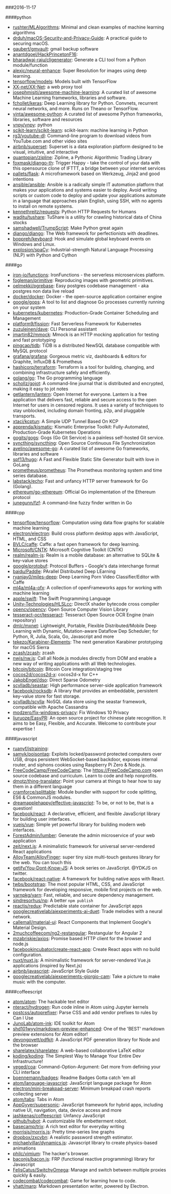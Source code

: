 ###2016-11-17

####python
* [rushter/MLAlgorithms](https://github.com/rushter/MLAlgorithms): Minimal and clean examples of machine learning algorithms
* [drduh/macOS-Security-and-Privacy-Guide](https://github.com/drduh/macOS-Security-and-Privacy-Guide): A practical guide to securing macOS.
* [gaubert/gmvault](https://github.com/gaubert/gmvault): gmail backup software
* [anantdgoel/HackPrincetonF16](https://github.com/anantdgoel/HackPrincetonF16): 
* [bharadwaj-raju/cligenerator](https://github.com/bharadwaj-raju/cligenerator): Generate a CLI tool from a Python module/function
* [alexjc/neural-enhance](https://github.com/alexjc/neural-enhance): Super Resolution for images using deep learning.
* [tensorflow/models](https://github.com/tensorflow/models): Models built with TensorFlow
* [XX-net/XX-Net](https://github.com/XX-net/XX-Net): a web proxy tool
* [josephmisiti/awesome-machine-learning](https://github.com/josephmisiti/awesome-machine-learning): A curated list of awesome Machine Learning frameworks, libraries and software.
* [fchollet/keras](https://github.com/fchollet/keras): Deep Learning library for Python. Convnets, recurrent neural networks, and more. Runs on Theano or TensorFlow.
* [vinta/awesome-python](https://github.com/vinta/awesome-python): A curated list of awesome Python frameworks, libraries, software and resources
* [vnpy/vnpy](https://github.com/vnpy/vnpy): python
* [scikit-learn/scikit-learn](https://github.com/scikit-learn/scikit-learn): scikit-learn: machine learning in Python
* [rg3/youtube-dl](https://github.com/rg3/youtube-dl): Command-line program to download videos from YouTube.com and other video sites
* [airbnb/superset](https://github.com/airbnb/superset): Superset is a data exploration platform designed to be visual, intuitive, and interactive
* [quantopian/zipline](https://github.com/quantopian/zipline): Zipline, a Pythonic Algorithmic Trading Library
* [foxmask/django-th](https://github.com/foxmask/django-th): Trigger Happy - take the control of your data with this opensource clone of IFTTT, a bridge between your internet services
* [pallets/flask](https://github.com/pallets/flask): A microframework based on Werkzeug, Jinja2 and good intentions
* [ansible/ansible](https://github.com/ansible/ansible): Ansible is a radically simple IT automation platform that makes your applications and systems easier to deploy. Avoid writing scripts or custom code to deploy and update your applications automate in a language that approaches plain English, using SSH, with no agents to install on remote systems.
* [kennethreitz/requests](https://github.com/kennethreitz/requests): Python HTTP Requests for Humans
* [waditu/tushare](https://github.com/waditu/tushare): TuShare is a utility for crawling historical data of China stocks
* [samshadwell/TrumpScript](https://github.com/samshadwell/TrumpScript): Make Python great again
* [django/django](https://github.com/django/django): The Web framework for perfectionists with deadlines.
* [boppreh/keyboard](https://github.com/boppreh/keyboard): Hook and simulate global keyboard events on Windows and Linux.
* [explosion/spaCy](https://github.com/explosion/spaCy):  Industrial-strength Natural Language Processing (NLP) with Python and Cython

####go
* [iron-io/functions](https://github.com/iron-io/functions): IronFunctions - the serverless microservices platform.
* [fogleman/primitive](https://github.com/fogleman/primitive): Reproducing images with geometric primitives.
* [oelmekki/pgrebase](https://github.com/oelmekki/pgrebase): Easy postgres codebase management - aka postgres non data live reload
* [docker/docker](https://github.com/docker/docker): Docker - the open-source application container engine
* [google/gops](https://github.com/google/gops): A tool to list and diagnose Go processes currently running on your system
* [kubernetes/kubernetes](https://github.com/kubernetes/kubernetes): Production-Grade Container Scheduling and Management
* [platform9/fission](https://github.com/platform9/fission): Fast Serverless Framework for Kubernetes
* [zuzuleinen/dave](https://github.com/zuzuleinen/dave): CLI Personal assistant
* [jmartin82/mmock](https://github.com/jmartin82/mmock): Mmock is an HTTP mocking application for testing and fast prototyping
* [pingcap/tidb](https://github.com/pingcap/tidb): TiDB is a distributed NewSQL database compatible with MySQL protocol
* [grafana/grafana](https://github.com/grafana/grafana): Gorgeous metric viz, dashboards & editors for Graphite, InfluxDB & Prometheus
* [hashicorp/terraform](https://github.com/hashicorp/terraform): Terraform is a tool for building, changing, and combining infrastructure safely and efficiently.
* [golang/go](https://github.com/golang/go): The Go programming language
* [schollz/gojot](https://github.com/schollz/gojot): A command-line journal that is distributed and encrypted, making it easy to jot notes 
* [getlantern/lantern](https://github.com/getlantern/lantern):  Open Internet for everyone. Lantern is a free application that delivers fast, reliable and secure access to the open Internet for users in censored regions. It uses a variety of techniques to stay unblocked, including domain fronting, p2p, and pluggable transports.
* [xtaci/kcptun](https://github.com/xtaci/kcptun): A Simple UDP Tunnel Based On KCP
* [apprenda/kismatic](https://github.com/apprenda/kismatic): Kismatic Enterprise Toolkit: Fully-Automated, Production-Grade Kubernetes Operations
* [gogits/gogs](https://github.com/gogits/gogs): Gogs (Go Git Service) is a painless self-hosted Git service.
* [syncthing/syncthing](https://github.com/syncthing/syncthing): Open Source Continuous File Synchronization
* [avelino/awesome-go](https://github.com/avelino/awesome-go): A curated list of awesome Go frameworks, libraries and software
* [spf13/hugo](https://github.com/spf13/hugo): A Fast and Flexible Static Site Generator built with love in GoLang
* [prometheus/prometheus](https://github.com/prometheus/prometheus): The Prometheus monitoring system and time series database.
* [labstack/echo](https://github.com/labstack/echo): Fast and unfancy HTTP server framework for Go (Golang).
* [ethereum/go-ethereum](https://github.com/ethereum/go-ethereum): Official Go implementation of the Ethereum protocol
* [junegunn/fzf](https://github.com/junegunn/fzf):  A command-line fuzzy finder written in Go

####cpp
* [tensorflow/tensorflow](https://github.com/tensorflow/tensorflow): Computation using data flow graphs for scalable machine learning
* [electron/electron](https://github.com/electron/electron): Build cross platform desktop apps with JavaScript, HTML, and CSS
* [BVLC/caffe](https://github.com/BVLC/caffe): Caffe: a fast open framework for deep learning.
* [Microsoft/CNTK](https://github.com/Microsoft/CNTK): Microsoft Cognitive Toolkit (CNTK)
* [realm/realm-js](https://github.com/realm/realm-js): Realm is a mobile database: an alternative to SQLite & key-value stores
* [google/protobuf](https://github.com/google/protobuf): Protocol Buffers - Google's data interchange format
* [baidu/Paddle](https://github.com/baidu/Paddle): PArallel Distributed Deep LEarning
* [ryanjay0/miles-deep](https://github.com/ryanjay0/miles-deep): Deep Learning Porn Video Classifier/Editor with Caffe
* [ml4a/ml4a-ofx](https://github.com/ml4a/ml4a-ofx): A collection of openFrameworks apps for working with machine learning
* [apple/swift](https://github.com/apple/swift): The Swift Programming Language
* [Unity-Technologies/HLSLcc](https://github.com/Unity-Technologies/HLSLcc): DirectX shader bytecode cross compiler
* [opencv/opencv](https://github.com/opencv/opencv): Open Source Computer Vision Library
* [tesseract-ocr/tesseract](https://github.com/tesseract-ocr/tesseract): Tesseract Open Source OCR Engine (main repository)
* [dmlc/mxnet](https://github.com/dmlc/mxnet): Lightweight, Portable, Flexible Distributed/Mobile Deep Learning with Dynamic, Mutation-aware Dataflow Dep Scheduler; for Python, R, Julia, Scala, Go, Javascript and more
* [tekezo/Karabiner-Elements](https://github.com/tekezo/Karabiner-Elements): The next generation Karabiner prototyping for macOS Sierra
* [zcash/zcash](https://github.com/zcash/zcash): zcash
* [nwjs/nw.js](https://github.com/nwjs/nw.js): Call all Node.js modules directly from DOM and enable a new way of writing applications with all Web technologies.
* [bitcoin/bitcoin](https://github.com/bitcoin/bitcoin): Bitcoin Core integration/staging tree
* [cocos2d/cocos2d-x](https://github.com/cocos2d/cocos2d-x): cocos2d-x for C++
* [JakobEngel/dso](https://github.com/JakobEngel/dso): Direct Sparse Odometry
* [scylladb/seastar](https://github.com/scylladb/seastar): High performance server-side application framework
* [facebook/rocksdb](https://github.com/facebook/rocksdb): A library that provides an embeddable, persistent key-value store for fast storage.
* [scylladb/scylla](https://github.com/scylladb/scylla): NoSQL data store using the seastar framework, compatible with Apache Cassandra
* [modzero/fix-windows-privacy](https://github.com/modzero/fix-windows-privacy): Fix Windows 10 Privacy
* [liuruoze/EasyPR](https://github.com/liuruoze/EasyPR): An open source project for chinese plate recognition. It aims to be Easy, Flexible, and Accurate. Welcome to contribute your expertise !

####javascript
* [ruanyf/jstraining](https://github.com/ruanyf/jstraining): 
* [samyk/poisontap](https://github.com/samyk/poisontap): Exploits locked/password protected computers over USB, drops persistent WebSocket-based backdoor, exposes internal router, and siphons cookies using Raspberry Pi Zero & Node.js.
* [FreeCodeCamp/FreeCodeCamp](https://github.com/FreeCodeCamp/FreeCodeCamp): The https://FreeCodeCamp.com open source codebase and curriculum. Learn to code and help nonprofits.
* [dmotz/thing-translator](https://github.com/dmotz/thing-translator): Point your camera at things to hear how to say them in a different language
* [cramforce/splittable](https://github.com/cramforce/splittable): Module bundler with support for code splitting, ES6 & CommonJS modules.
* [dreamapplehappy/effective-javascript](https://github.com/dreamapplehappy/effective-javascript): To be, or not to be, that is a question!  
* [facebook/react](https://github.com/facebook/react): A declarative, efficient, and flexible JavaScript library for building user interfaces.
* [vuejs/vue](https://github.com/vuejs/vue): Simple yet powerful library for building modern web interfaces.
* [ForestAdmin/lumber](https://github.com/ForestAdmin/lumber): Generate the admin microservice of your web application
* [zeit/next.js](https://github.com/zeit/next.js): A minimalistic framework for universal server-rendered React applications
* [AlloyTeam/AlloyFinger](https://github.com/AlloyTeam/AlloyFinger): super tiny size multi-touch gestures library for the web. You can touch this 
* [getify/You-Dont-Know-JS](https://github.com/getify/You-Dont-Know-JS): A book series on JavaScript. @YDKJS on twitter.
* [facebook/react-native](https://github.com/facebook/react-native): A framework for building native apps with React.
* [twbs/bootstrap](https://github.com/twbs/bootstrap): The most popular HTML, CSS, and JavaScript framework for developing responsive, mobile first projects on the web.
* [yarnpkg/yarn](https://github.com/yarnpkg/yarn):  Fast, reliable, and secure dependency management.
* [sindresorhus/np](https://github.com/sindresorhus/np): A better `npm publish`
* [reactjs/redux](https://github.com/reactjs/redux): Predictable state container for JavaScript apps
* [googlecreativelab/aiexperiments-ai-duet](https://github.com/googlecreativelab/aiexperiments-ai-duet): Trade melodies with a neural network.
* [callemall/material-ui](https://github.com/callemall/material-ui): React Components that Implement Google's Material Design.
* [2muchcoffeecom/ng2-restangular](https://github.com/2muchcoffeecom/ng2-restangular): Restangular for Angular 2
* [mzabriskie/axios](https://github.com/mzabriskie/axios): Promise based HTTP client for the browser and node.js
* [facebookincubator/create-react-app](https://github.com/facebookincubator/create-react-app): Create React apps with no build configuration.
* [nuxt/nuxt.js](https://github.com/nuxt/nuxt.js): A minimalistic framework for server-rendered Vue.js applications (inspired by Next.js)
* [airbnb/javascript](https://github.com/airbnb/javascript): JavaScript Style Guide
* [googlecreativelab/aiexperiments-giorgio-cam](https://github.com/googlecreativelab/aiexperiments-giorgio-cam): Take a picture to make music with the computer.

####coffeescript
* [atom/atom](https://github.com/atom/atom): The hackable text editor
* [nteract/hydrogen](https://github.com/nteract/hydrogen):  Run code inline in Atom using Jupyter kernels
* [postcss/autoprefixer](https://github.com/postcss/autoprefixer): Parse CSS and add vendor prefixes to rules by Can I Use
* [JunoLab/atom-ink](https://github.com/JunoLab/atom-ink): IDE toolkit for Atom
* [shd101wyy/markdown-preview-enhanced](https://github.com/shd101wyy/markdown-preview-enhanced): One of the 'BEST' markdown preview extensions for Atom editor!
* [devongovett/pdfkit](https://github.com/devongovett/pdfkit): A JavaScript PDF generation library for Node and the browser
* [sharelatex/sharelatex](https://github.com/sharelatex/sharelatex): A web-based collaborative LaTeX editor
* [koding/koding](https://github.com/koding/koding): The Simplest Way to Manage Your Entire Dev Infrastructure!
* [veged/coa](https://github.com/veged/coa): Command-Option-Argument: Get more from defining your CLI interface
* [boennemann/badges](https://github.com/boennemann/badges):  Readme Badges  Gotta catch 'em all
* [atom/language-javascript](https://github.com/atom/language-javascript): JavaScript language package for Atom
* [electron/mini-breakpad-server](https://github.com/electron/mini-breakpad-server): Minimum breakpad crash reports collecting server
* [atom/tabs](https://github.com/atom/tabs): Tabs in Atom
* [AppGyver/supersonic](https://github.com/AppGyver/supersonic): JavaScript framework for hybrid apps, including native UI, navigation, data, device access and more
* [jashkenas/coffeescript](https://github.com/jashkenas/coffeescript): Unfancy JavaScript
* [github/hubot](https://github.com/github/hubot): A customizable life embetterment robot.
* [basecamp/trix](https://github.com/basecamp/trix): A rich text editor for everyday writing
* [morrisjs/morris.js](https://github.com/morrisjs/morris.js): Pretty time-series line graphs
* [dropbox/zxcvbn](https://github.com/dropbox/zxcvbn): A realistic password strength estimator.
* [michaelvillar/dynamics.js](https://github.com/michaelvillar/dynamics.js): Javascript library to create physics-based animations
* [philc/vimium](https://github.com/philc/vimium): The hacker's browser.
* [baconjs/bacon.js](https://github.com/baconjs/bacon.js): FRP (functional reactive programming) library for Javascript
* [FelisCatus/SwitchyOmega](https://github.com/FelisCatus/SwitchyOmega): Manage and switch between multiple proxies quickly & easily.
* [codecombat/codecombat](https://github.com/codecombat/codecombat): Game for learning how to code.
* [yhatt/marp](https://github.com/yhatt/marp): Markdown presentation writer, powered by Electron.
